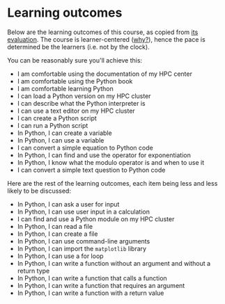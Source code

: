 # Learning outcomes

Below are the learning outcomes of this course,
as copied from [its evaluation](evaluation.md).
The course is learner-centered ([why?](faq.md#why-is-the-course-learner-centered)),
hence the pace is determined be the learners (i.e. not by the clock).


You can be reasonably sure you'll achieve this:

- I am comfortable using the documentation of my HPC center
- I am comfortable using the Python book
- I am comfortable learning Python
- I can load a Python version on my HPC cluster
- I can describe what the Python interpreter is
- I can use a text editor on my HPC cluster
- I can create a Python script
- I can run a Python script
- In Python, I can create a variable
- In Python, I can use a variable
- I can convert a simple equation to Python code
- In Python, I can find and use the operator for exponentiation
- In Python, I know what the modulo operator is and when to use it
- I can convert a simple text question to Python code

Here are the rest of the learning outcomes, each item being less and less
likely to be discussed:

- In Python, I can ask a user for input
- In Python, I can use user input in a calculation
- I can find and use a Python module on my HPC cluster
- In Python, I can read a file
- In Python, I can create a file
- In Python, I can use command-line arguments
- In Python, I can import the `matplotlib` library
- In Python, I can use a for loop
- In Python,
  I can write a function without an argument and without a return type
- In Python, I can write a function that calls a function
- In Python, I can write a function that requires an argument
- In Python, I can write a function with a return value
